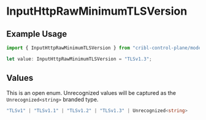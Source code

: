 # InputHttpRawMinimumTLSVersion

## Example Usage

```typescript
import { InputHttpRawMinimumTLSVersion } from "cribl-control-plane/models";

let value: InputHttpRawMinimumTLSVersion = "TLSv1.3";
```

## Values

This is an open enum. Unrecognized values will be captured as the `Unrecognized<string>` branded type.

```typescript
"TLSv1" | "TLSv1.1" | "TLSv1.2" | "TLSv1.3" | Unrecognized<string>
```